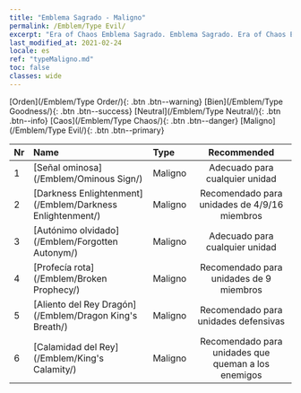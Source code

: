 ```yaml
---
title: "Emblema Sagrado - Maligno"
permalink: /Emblem/Type Evil/
excerpt: "Era of Chaos Emblema Sagrado. Emblema Sagrado. Era of Chaos Emblema Sagrado Maligno. Era of Chaos Maligno"
last_modified_at: 2021-02-24
locale: es
ref: "typeMaligno.md"
toc: false
classes: wide
---
```


  [Orden](/Emblem/Type Order/){: .btn .btn--warning}   [Bien](/Emblem/Type Goodness/){: .btn .btn--success}   [Neutral](/Emblem/Type Neutral/){: .btn .btn--info}   [Caos](/Emblem/Type Chaos/){: .btn .btn--danger}   [Maligno](/Emblem/Type Evil/){: .btn .btn--primary} 

  |  Nr  |             Name            |    Type    |   Recommended   |
  |:-----|:----------------------------|:-----------|:---------------:|
  | 1 | [Señal ominosa](/Emblem/Ominous Sign/) | Maligno | Adecuado para cualquier unidad | 
  | 2 | [Darkness Enlightenment](/Emblem/Darkness Enlightenment/) | Maligno | Recomendado para unidades de 4/9/16 miembros | 
  | 3 | [Autónimo olvidado](/Emblem/Forgotten Autonym/) | Maligno | Adecuado para cualquier unidad | 
  | 4 | [Profecía rota](/Emblem/Broken Prophecy/) | Maligno | Recomendado para unidades de 9 miembros | 
  | 5 | [Aliento del Rey Dragón](/Emblem/Dragon King's Breath/) | Maligno | Recomendado para unidades defensivas | 
  | 6 | [Calamidad del Rey](/Emblem/King's Calamity/) | Maligno | Recomendado para unidades que queman a los enemigos | 
